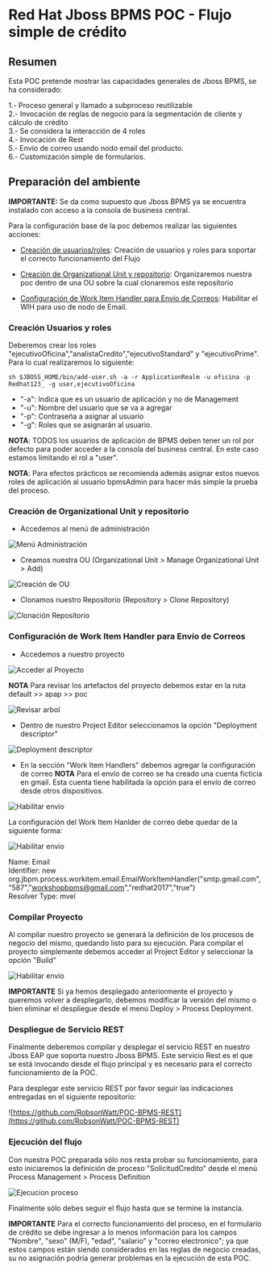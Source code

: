 # Red Hat Jboss BPMS POC - Flujo simple de crédito

## Resumen

Esta POC pretende mostrar las capacidades generales de Jboss BPMS, se ha considerado:

1.- Proceso general y llamado a subproceso reutilizable<br/>
2.- Invocación de reglas de negocio para la segmentación de cliente y cálculo de crédito<br/>
3.- Se considera la interacción de 4 roles<br/>
4.- Invocación de Rest<br/>
5.- Envío de correo usando nodo email del producto.<br/>
6.- Customización simple de formularios.<br/>


## Preparación del ambiente

**IMPORTANTE:** Se da como supuesto que Jboss BPMS ya se encuentra instalado con acceso a la consola de business central.

Para la configuración base de la poc debemos realizar las siguientes acciones:

* [Creación de usuarios/roles](#creacion-usuarios-y-roles): Creación de usuarios y roles para soportar el correcto funcionamiento del Flujo

* [Creación de Organizational Unit y repositorio](#creacion-de-organizational-unit-y-repostorio): Organizaremos nuestra poc dentro de una OU sobre la cual clonaremos este repositorio

* [Configuración de Work Item Handler para Envío de Correos](#configuracion-de-Work-Item-Handler-para-Envio-de-Correos): Habilitar el WIH para uso de nodo de Email.


### Creación Usuarios y roles

Deberemos crear los roles "ejecutivoOficina","analistaCredito","ejecutivoStandard" y "ejecutivoPrime". Para lo cual realizaremos lo siguiente:

`sh $JBOSS_HOME/bin/add-user.sh -a -r ApplicationRealm -u oficina -p Redhat123_ -g user,ejecutivoOficina`

- "-a": Indica que es un usuario de aplicación y no de Management
- "-u": Nombre del usuario que se va a agregar
- "-p": Contraseña a asignar al usuario
- "-g": Roles que se asignarán al usuario.

**NOTA**: TODOS los usuarios de aplicación de BPMS deben tener un rol por defecto para poder acceder a la consola del business central. En este caso estamos limitando el rol a "user".

**NOTA**: Para efectos prácticos se recomienda además asignar estos nuevos roles de aplicación al usuario bpmsAdmin para hacer más simple la prueba del proceso.

### Creación de Organizational Unit y repositorio

* Accedemos al menú de administración

![Menú Administración](https://user-images.githubusercontent.com/20805557/33000328-18cb3ac2-cd86-11e7-948e-1735331af50b.png)

* Creamos nuestra OU (Organizational Unit > Manage Organizational Unit > Add)

![Creación de OU](https://user-images.githubusercontent.com/20805557/33000611-facbe3f8-cd87-11e7-84b6-a1ad0f73b850.png)

* Clonamos nuestro Repositorio (Repository > Clone Repository)

![Clonación Repositorio](https://user-images.githubusercontent.com/20805557/33000692-519fcc62-cd88-11e7-9733-e8224ff0bdb9.png)

### Configuración de Work Item Handler para Envío de Correos

* Accedemos a nuestro proyecto

![Acceder al Proyecto](https://user-images.githubusercontent.com/20805557/33000819-12988ca6-cd89-11e7-8304-40b01ed7c263.png)

**NOTA** Para revisar los artefactos del proyecto debemos estar en la ruta default >> apap >> poc

![Revisar arbol](https://user-images.githubusercontent.com/20805557/33000855-50a7a6ee-cd89-11e7-8810-294f5d734072.png)

* Dentro de nuestro Project Editor seleccionamos la opción "Deployment descriptor"

![Deployment descriptor](https://user-images.githubusercontent.com/20805557/33000950-c0b5f10c-cd89-11e7-99e2-64272ca0580f.png)

* En la sección "Work Item Handlers" debemos agregar la configuración de correo
**NOTA** Para el envío de correo se ha creado una cuenta ficticia en gmail. Esta cuenta tiene habilitada la opción para el envío de correo desde otros dispositivos.

![Habilitar envio](https://user-images.githubusercontent.com/20805557/33001309-d67a0c88-cd8b-11e7-871e-b4fc3b59154f.png)

 La configuración del Work Item Hanlder de correo debe quedar de la siguiente forma:

 ![Habilitar envio](https://user-images.githubusercontent.com/20805557/33001405-78f3adf2-cd8c-11e7-8655-8d205190e536.png)

Name: Email<br/>
Identifier: new org.jbpm.process.workitem.email.EmailWorkItemHandler("smtp.gmail.com","587","workshopbpms@gmail.com","redhat2017","true")<br/>
Resolver Type: mvel<br/>

### Compilar Proyecto
Al compilar nuestro proyecto se generará la definición de los procesos de negocio del mismo, quedando listo para su ejecución. Para compilar el proyecto simplemente debemos acceder al Project Editor y seleccionar la opción "Build"

![Habilitar envio](https://user-images.githubusercontent.com/20805557/33001547-6011106c-cd8d-11e7-8b9d-b52d3ea402af.png)

**IMPORTANTE**
Si ya hemos desplegado anteriormente el proyecto y queremos volver a desplegarlo, debemos modificar la versión del mismo o bien eliminar el despliegue desde el menú Deploy > Process Deployment.

### Despliegue de Servicio REST
Finalmente deberemos compilar y desplegar el servicio REST en nuestro Jboss EAP que soporta nuestro Jboss BPMS. Este servicio Rest es el que se está invocando desde el flujo principal y es necesario para el correcto funcionamiento de la POC.

Para desplegar este servicio REST por favor seguir las indicaciones entregadas en el siguiente repositorio:

![https://github.com/RobsonWatt/POC-BPMS-REST](https://github.com/RobsonWatt/POC-BPMS-REST)

### Ejecución del flujo
Con nuestra POC preparada sólo nos resta probar su funcionamiento, para esto iniciaremos la definición de proceso "SolicitudCredito" desde el menú  Process Management > Process Definition

![Ejecucion proceso](https://user-images.githubusercontent.com/20805557/33001772-ceaf6b62-cd8e-11e7-946c-e7ad2a36c7bf.png)

Finalmente sólo debes seguir el flujo hasta que se termine la instancia.

**IMPORTANTE**
Para el correcto funcionamiento del proceso, en el formulario de crédito se debe ingresar a lo menos información para los campos "Nombre", "sexo" (M/F), "edad", "salario" y "correo electronico"; ya que estos campos están siendo considerados en las reglas de negocio creadas, su no asignación podría generar problemas en la ejecución de esta POC.
